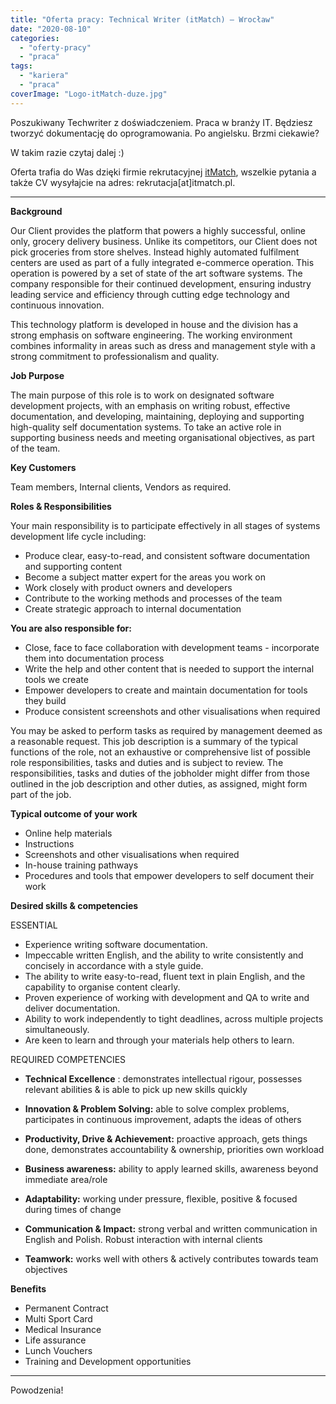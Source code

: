 ```yaml
---
title: "Oferta pracy: Technical Writer (itMatch) – Wrocław"
date: "2020-08-10"
categories: 
  - "oferty-pracy"
  - "praca"
tags: 
  - "kariera"
  - "praca"
coverImage: "Logo-itMatch-duze.jpg"
---
```


Poszukiwany Techwriter z doświadczeniem. Praca w branży IT. Będziesz tworzyć dokumentację do oprogramowania. Po angielsku. Brzmi ciekawie?

W takim razie czytaj dalej :)

Oferta trafia do Was dzięki firmie rekrutacyjnej [itMatch](https://itmatch.pl/), wszelkie pytania a także CV wysyłajcie na adres: rekrutacja\[at\]itmatch.pl.

* * *

**Background**

Our Client provides the platform that powers a highly successful, online only, grocery delivery business. Unlike its competitors, our Client does not pick groceries from store shelves. Instead highly automated fulfilment centers are used as part of a fully integrated e-commerce operation. This operation is powered by a set of state of the art software systems. The company responsible for their continued development, ensuring industry leading service and efficiency through cutting edge technology and continuous innovation.

This technology platform is developed in house and the division has a strong emphasis on software engineering. The working environment combines informality in areas such as dress and management style with a strong commitment to professionalism and quality.

**Job Purpose**

The main purpose of this role is to work on designated software development projects, with an emphasis on writing robust, effective documentation, and developing, maintaining, deploying and supporting high-quality self documentation systems. To take an active role in supporting business needs and meeting organisational objectives, as part of the team.

**Key Customers**

Team members, Internal clients, Vendors as required.

**Roles & Responsibilities**

Your main responsibility is to participate effectively in all stages of systems development life cycle including:

- Produce clear, easy-to-read, and consistent software documentation and supporting content
- Become a subject matter expert for the areas you work on
- Work closely with product owners and developers
- Contribute to the working methods and processes of the team
- Create strategic approach to internal documentation

**You are also responsible for:**

- Close, face to face collaboration with development teams - incorporate them into documentation process
- Write the help and other content that is needed to support the internal tools we create
- Empower developers to create and maintain documentation for tools they build
- Produce consistent screenshots and other visualisations when required

You may be asked to perform tasks as required by management deemed as a reasonable request. This job description is a summary of the typical functions of the role, not an exhaustive or comprehensive list of possible role responsibilities, tasks and duties and is subject to review. The responsibilities, tasks and duties of the jobholder might differ from those outlined in the job description and other duties, as assigned, might form part of the job.

**Typical outcome of your work**

- Online help materials
- Instructions
- Screenshots and other visualisations when required
- In-house training pathways
- Procedures and tools that empower developers to self document their work

**Desired skills & competencies**

ESSENTIAL

- Experience writing software documentation.
- Impeccable written English, and the ability to write consistently and concisely in accordance with a style guide.
- The ability to write easy-to-read, fluent text in plain English, and the capability to organise content clearly.
- Proven experience of working with development and QA to write and deliver documentation.
- Ability to work independently to tight deadlines, across multiple projects simultaneously.
- Are keen to learn and through your materials help others to learn.

REQUIRED COMPETENCIES

- **Technical Excellence** : demonstrates intellectual rigour, possesses relevant abilities & is able to pick up new skills quickly
- **Innovation & Problem Solving:** able to solve complex problems, participates in continuous improvement, adapts the ideas of others

- **Productivity, Drive & Achievement:** proactive approach, gets things done, demonstrates accountability & ownership, priorities own workload
- **Business awareness:** ability to apply learned skills, awareness beyond immediate area/role
- **Adaptability:** working under pressure, flexible, positive & focused during times of change
- **Communication & Impact:** strong verbal and written communication in English and Polish. Robust interaction with internal clients
- **Teamwork:** works well with others & actively contributes towards team objectives

**Benefits**

- Permanent Contract
- Multi Sport Card
- Medical Insurance
- Life assurance
- Lunch Vouchers
- Training and Development opportunities

* * *

Powodzenia!
